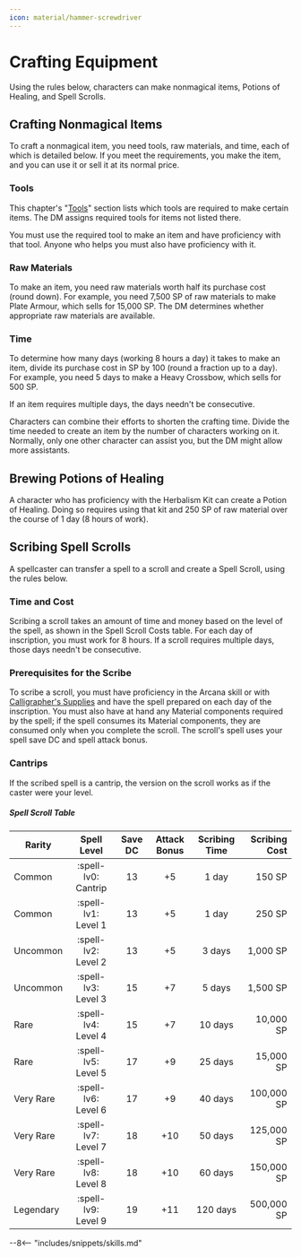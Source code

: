 ```yaml
---
icon: material/hammer-screwdriver
---
```


# Crafting Equipment

Using the rules below, characters can make nonmagical items, Potions of Healing, and Spell Scrolls.

## Crafting Nonmagical Items

To craft a nonmagical item, you need tools, raw materials, and time, each of which is detailed below. If you meet the requirements, you make the item, and you can use it or sell it at its normal price.

### Tools

This chapter's "[Tools](./tools/index.md)" section lists which tools are required to make certain items. The DM assigns required tools for items not listed there.

You must use the required tool to make an item and have proficiency with that tool. Anyone who helps you must also have proficiency with it.

### Raw Materials

To make an item, you need raw materials worth half its purchase cost (round down). For example, you need 7,500 SP of raw materials to make Plate Armour, which sells for 15,000 SP. The DM determines whether appropriate raw materials are available.

### Time

To determine how many days (working 8 hours a day) it takes to make an item, divide its purchase cost in SP by 100 (round a fraction up to a day). For example, you need 5 days to make a Heavy Crossbow, which sells for 500 SP.

If an item requires multiple days, the days needn't be consecutive.

Characters can combine their efforts to shorten the crafting time. Divide the time needed to create an item by the number of characters working on it. Normally, only one other character can assist you, but the DM might allow more assistants.

## Brewing Potions of Healing

A character who has proficiency with the Herbalism Kit can create a Potion of Healing. Doing so requires using that kit and 250 SP of raw material over the course of 1 day (8 hours of work).

## Scribing Spell Scrolls

A spellcaster can transfer a spell to a scroll and create a Spell Scroll, using the rules below.

### Time and Cost

Scribing a scroll takes an amount of time and money based on the level of the spell, as shown in the Spell Scroll Costs table. For each day of inscription, you must work for 8 hours. If a scroll requires multiple days, those days needn't be consecutive.

### Prerequisites for the Scribe

To scribe a scroll, you must have proficiency in the Arcana skill or with [Calligrapher's Supplies](./tools/artisan-tools.md#calligraphers-supplies) and have the spell prepared on each day of the inscription. You must also have at hand any Material components required by the spell; if the spell consumes its Material components, they are consumed only when you complete the scroll. The scroll's spell uses your spell save DC and spell attack bonus.

### Cantrips

If the scribed spell is a cantrip, the version on the scroll works as if the caster were your level.

##### Spell Scroll Table

<!-- --8<-- [start:cons-spell-scroll-tbl] -->

| Rarity | Spell Level | Save DC | Attack Bonus | Scribing Time | Scribing Cost |
|---|:-:|:-:|:-:|:-:|--:|
| Common | :spell-lv0: Cantrip | 13 | +5 | 1 day | 150 SP |
| Common | :spell-lv1: Level 1 | 13 | +5 | 1 day | 250 SP |
| Uncommon | :spell-lv2: Level 2 | 13 | +5 | 3 days | 1,000 SP |
| Uncommon | :spell-lv3: Level 3 | 15 | +7 | 5 days | 1,500 SP |
| Rare | :spell-lv4: Level 4 | 15 | +7 | 10 days | 10,000 SP |
| Rare | :spell-lv5: Level 5 | 17 | +9 | 25 days | 15,000 SP |
| Very Rare | :spell-lv6: Level 6 | 17 | +9 | 40 days | 100,000 SP |
| Very Rare | :spell-lv7: Level 7 | 18 | +10 | 50 days | 125,000 SP |
| Very Rare | :spell-lv8: Level 8 | 18 | +10 | 60 days | 150,000 SP |
| Legendary | :spell-lv9: Level 9 | 19 | +11 | 120 days | 500,000 SP |

<!-- --8<-- [end:cons-spell-scroll-tbl] -->

--8<-- "includes/snippets/skills.md"